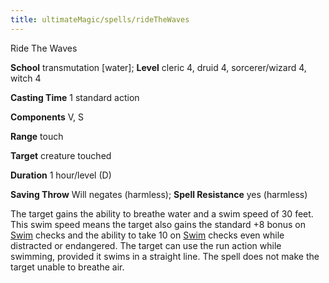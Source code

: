 ```yaml
---
title: ultimateMagic/spells/rideTheWaves
---
```

Ride The Waves

**School** transmutation [water]; **Level** cleric 4, druid 4, sorcerer/wizard 4, witch 4

**Casting Time** 1 standard action

**Components** V, S

**Range** touch

**Target** creature touched

**Duration** 1 hour/level (D)

**Saving Throw** Will negates (harmless); **Spell Resistance** yes (harmless)

The target gains the ability to breathe water and a swim speed of 30 feet. This swim speed means the target also gains the standard +8 bonus on [Swim](skills/swim#_swim) checks and the ability to take 10 on [Swim](skills/swim#_swim) checks even while distracted or endangered. The target can use the run action while swimming, provided it swims in a straight line. The spell does not make the target unable to breathe air.

